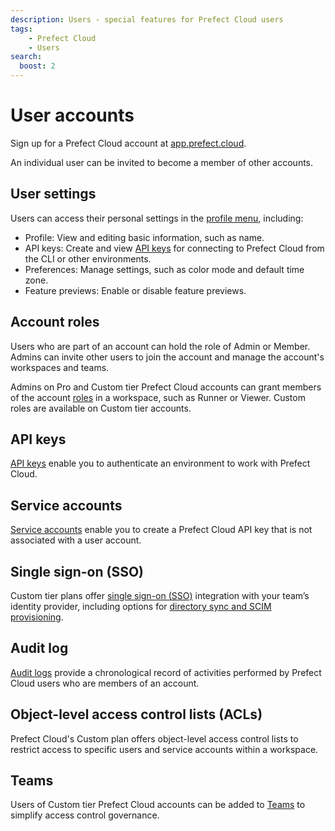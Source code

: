 ```yaml
---
description: Users - special features for Prefect Cloud users
tags:
    - Prefect Cloud
    - Users
search:
  boost: 2
---
```


# User accounts <span class="badge cloud"></span>

Sign up for a Prefect Cloud account at [app.prefect.cloud](https://app.prefect.cloud).

An individual user can be invited to become a member of other accounts.

## User settings

Users can access their personal settings in the [profile menu](https://app.prefect.cloud/my/profile), including:

- Profile: View and editing basic information, such as name.
- API keys: Create and view [API keys](/cloud/users/api-keys/) for connecting to Prefect Cloud from the CLI or other environments.
- Preferences: Manage settings, such as color mode and default time zone.
- Feature previews: Enable or disable feature previews.

## Account roles

Users who are part of an account can hold the role of Admin or Member.
Admins can invite other users to join the account and manage the account's workspaces and teams.

Admins on Pro and Custom tier Prefect Cloud accounts can grant members of the account [roles](/cloud/users/roles/) in a workspace, such as Runner or Viewer.
Custom roles are available on Custom tier accounts.

## API keys

[API keys](/cloud/users/api-keys/) enable you to authenticate an environment to work with Prefect Cloud.

## Service accounts <span class="badge pro"></span> <span class="badge custom"></span>

[Service accounts](/cloud/users/service-accounts/) enable you to create a Prefect Cloud API key that is not associated with a user account.

## Single sign-on (SSO) <span class="badge pro"></span> <span class="badge custom"></span>

Custom tier plans offer [single sign-on (SSO)](/cloud/users/sso/) integration with your team’s identity provider, including options for [directory sync and SCIM provisioning](/cloud/users/sso/#directory-sync).

## Audit log <span class="badge pro"></span> <span class="badge custom"></span>

[Audit logs](/cloud/users/audit-log/) provide a chronological record of activities performed by Prefect Cloud users who are members of an account.

## Object-level access control lists (ACLs) <span class="badge custom"></span>

Prefect Cloud's Custom plan offers object-level access control lists to restrict access to specific users and service accounts within a workspace.

## Teams <span class="badge custom"></span>

Users of Custom tier Prefect Cloud accounts can be added to [Teams](/cloud/users/teams/) to simplify access control governance.
